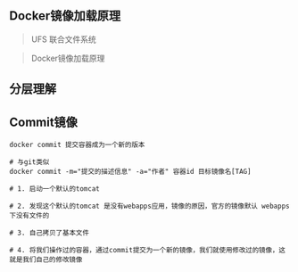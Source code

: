 ## Docker镜像加载原理

> UFS 联合文件系统





> Docker镜像加载原理



## 分层理解





## Commit镜像

```shell
docker commit 提交容器成为一个新的版本

# 与git类似
docker commit -m="提交的描述信息" -a="作者" 容器id 目标镜像名[TAG]
```



```shell
# 1. 启动一个默认的tomcat

# 2. 发现这个默认的tomcat 是没有webapps应用，镜像的原因，官方的镜像默认 webapps 下没有文件的

# 3. 自己拷贝了基本文件

# 4. 将我们操作过的容器，通过commit提交为一个新的镜像，我们就使用修改过的镜像，这就是我们自己的修改镜像
```


